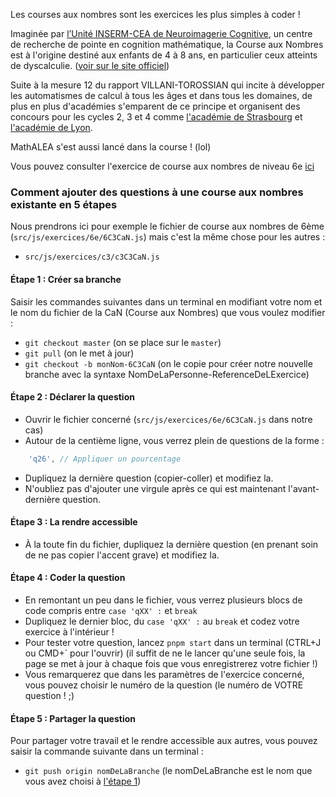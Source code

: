 Les courses aux nombres sont les exercices les plus simples à coder !

Imaginée par [l’Unité INSERM-CEA de Neuroimagerie Cognitive](http://www.unicog.org/), un centre de recherche de pointe en cognition mathématique, la Course aux Nombres est à l'origine destiné aux enfants de 4 à 8 ans, en particulier ceux atteints de dyscalculie. ([voir sur le site officiel](https://www.lacourseauxnombres.com/nr/home.php?lang=fr))

Suite à la mesure 12 du rapport VILLANI-TOROSSIAN qui incite à développer les automatismes de calcul à tous les âges et dans tous les domaines, de plus en plus d'académies s'emparent de ce principe et organisent des concours pour les cycles 2, 3 et 4 comme [l'académie de Strasbourg](https://www.ac-strasbourg.fr/pedagogie/mathematiques/competitions/can/) et [l'académie de Lyon](https://maths.enseigne.ac-lyon.fr/spip/spip.php?article732).

MathALEA s'est aussi lancé dans la course ! (lol)

Vous pouvez consulter l'exercice de course aux nombres de niveau 6e [ici](https://coopmaths.fr/mathalea.html?ex=6C3CaN,n=30,i=1&v=can)

### Comment ajouter des questions à une course aux nombres existante en 5 étapes
Nous prendrons ici pour exemple le fichier de course aux nombres de 6ème (`src/js/exercices/6e/6C3CaN.js`) mais c'est la même chose pour les autres :
* `src/js/exercices/c3/c3C3CaN.js`

#### <a id="Etape1"></a>**Étape 1 : Créer sa branche**
Saisir les commandes suivantes dans un terminal en modifiant votre nom et le nom du fichier de la CaN (Course aux Nombres) que vous voulez modifier :
* `git checkout master` (on se place sur le `master`)
* `git pull` (on le met à jour)
* `git checkout -b monNom-6C3CaN` (on le copie pour créer notre nouvelle branche avec la syntaxe NomDeLaPersonne-ReferenceDeLExercice)

#### **Étape 2 : Déclarer la question**
* Ouvrir le fichier concerné (`src/js/exercices/6e/6C3CaN.js` dans notre cas)
* Autour de la centième ligne, vous verrez plein de questions de la forme :
```js
    'q26', // Appliquer un pourcentage
```
* Dupliquez la dernière question (copier-coller) et modifiez la.
* N'oubliez pas d'ajouter une virgule après ce qui est maintenant l'avant-dernière question.

#### **Étape 3 : La rendre accessible**
* À la toute fin du fichier, dupliquez la dernière question (en prenant soin de ne pas copier l'accent grave) et modifiez la.

#### **Étape 4 : Coder la question**
* En remontant un peu dans le fichier, vous verrez plusieurs blocs de code compris entre `case 'qXX' :` et `break`
* Dupliquez le dernier bloc, du `case 'qXX' :` au `break` et codez votre exercice à l'intérieur !
* Pour tester votre question, lancez `pnpm start` dans un terminal (CTRL+J ou CMD+` pour l'ouvrir) (il suffit de ne le lancer qu'une seule fois, la page se met à jour à chaque fois que vous enregistrerez votre fichier !)
* Vous remarquerez que dans les paramètres de l'exercice concerné, vous pouvez choisir le numéro de la question (le numéro de VOTRE question ! ;)

#### **Étape 5 : Partager la question**
Pour partager votre travail et le rendre accessible aux autres, vous pouvez saisir la commande suivante dans un terminal :
* `git push origin nomDeLaBranche` (le nomDeLaBranche est le nom que vous avez choisi à [l'étape 1](#Etape1))